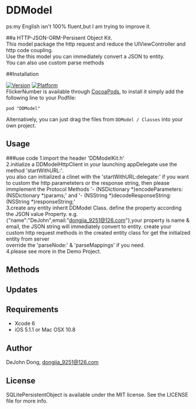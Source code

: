 # DDModel
ps:my English isn't 100% fluent,but I am trying to improve it.

##a HTTP-JSON-ORM-Persisent Object Kit.  
This model package the http request and reduce the UIViewController and http code coupling.  
Use the this model you can immediately convert a JSON to entity.  
You can also use custom parse methods 

##Installation

[![Version](http://cocoapod-badges.herokuapp.com/v/SQLitePersistentObject/badge.png)](http://cocoadocs.org/docsets/SQLitePersistentObject/) [![Platform](http://cocoapod-badges.herokuapp.com/p/SQLitePersistentObject/badge.png)](http://cocoadocs.org/docsets/SQLitePersistentObject/)   
FlickerNumber is available through [CocoaPods](http://cocoapods.org), to install
it simply add the following line to your Podfile:

    pod "DDModel"
Alternatively, you can just drag the files from `DDModel / Classes` into your own project. 

## Usage


###use code
1.import the header 'DDModelKit.h'  
2.initialize a DDModelHttpClient in your launching appDelegate use the method 'startWithURL:'.   
you also can initialized a clinet with the 'startWithURL:delegate:' if you want to custom the http parameteters or the response string, then please immplement the Protocol Methods '- (NSDictionary *)encodeParameters:(NSDictionary *)params;' and '- (NSString *)decodeResponseString:(NSString *)responseString;'  
3.create any entity inherit DDModel Class.
  define the property according the JSON value Property. e.g. {"name":"DeJohn",email:"dongjia_9251@126.com"},your property is name & email, the JSON string will immediately convert to entity.
  create your custom http request methods in the created entity class for get the initialzed entity from server  
  override the 'parseNode:' & 'parseMappings' if you need.  
4.please see more in the Demo Project.

## Methods

## Updates

## Requirements

- Xcode 6
- iOS 5.1.1 or Mac OSX 10.8

## Author

DeJohn Dong, dongjia_9251@126.com

## License

SQLitePersistentObject is available under the MIT license. See the LICENSE file for more info.
